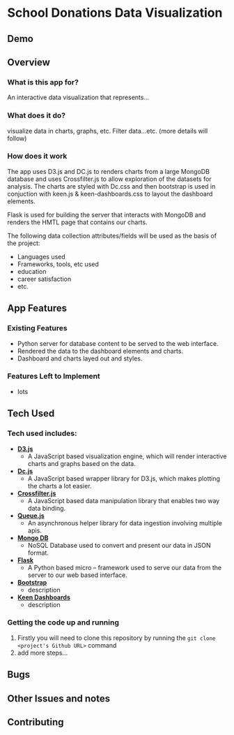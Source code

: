 # School Donations Data Visualization

## Demo

## Overview

### What is this app for?

An interactive data visualization that represents...

### What does it do?

visualize data in charts, graphs, etc. Filter data...etc. (more details will follow)

### How does it work

The app uses D3.js and DC.js to renders charts from a large MongoDB database and uses Crossfilter.js to allow exploration of the datasets for analysis. The charts are styled with Dc.css and then bootstrap is used in conjuction with keen.js & keen-dashboards.css to layout the dashboard elements.

Flask is used for building the server that interacts with MongoDB and renders the HMTL page that contains our charts.

The following data collection attributes/fields will be used as the basis of the project:

- Languages used
- Frameworks, tools, etc used
- education
- career satisfaction
- etc.

## App Features
 
### Existing Features

- Python server for database content to be served to the web interface.
- Rendered the data to the dashboard elements and charts.
- Dashboard and charts layed out and styles.

### Features Left to Implement
- lots

## Tech Used

### Tech used includes:
- **[D3.js](https://d3js.org/)**
  - A JavaScript based visualization engine, which will render interactive charts and graphs based on the data.
- **[Dc.js](https://dc-js.github.io/dc.js/)**
  - A JavaScript based wrapper library for D3.js, which makes plotting the charts a lot easier.
- **[Crossfilter.js](http://square.github.io/crossfilter/)**
  - A JavaScript based data manipulation library that enables two way data binding.
- **[Queue.js]()**
  - An asynchronous helper library for data ingestion involving multiple apis.
- **[Mongo DB](https://www.mongodb.com/)**
  - NoSQL Database used to convert and present our data in JSON format.
- **[Flask](http://flask.pocoo.org/)**
  - A Python based  micro – framework  used to serve our data from the server to our web based interface.
- **[Bootstrap]()**
  - description
- **[Keen Dashboards](https://github.com/keen/dashboards)**
  - description

### Getting the code up and running
1. Firstly you will need to clone this repository by running the ```git clone <project's Github URL>``` command
2. add more steps...

## Bugs

## Other Issues and notes

## Contributing
